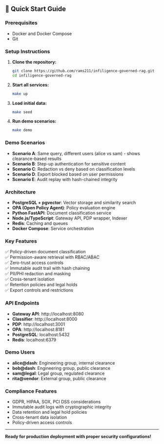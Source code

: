 ## 🚀 Quick Start Guide

### Prerequisites
- Docker and Docker Compose
- Git

### Setup Instructions

1. **Clone the repository:**
   ```bash
   git clone https://github.com/rams211/infiligence-governed-rag.git
   cd infiligence-governed-rag
   ```

2. **Start all services:**
   ```bash
   make up
   ```

3. **Load initial data:**
   ```bash
   make seed
   ```

4. **Run demo scenarios:**
   ```bash
   make demo
   ```

### Demo Scenarios
- **Scenario A**: Same query, different users (alice vs sam) - shows clearance-based results
- **Scenario B**: Step-up authentication for sensitive content  
- **Scenario C**: Redaction vs deny based on classification levels
- **Scenario D**: Export blocked based on user permissions
- **Scenario E**: Audit replay with hash-chained integrity

### Architecture
- **PostgreSQL + pgvector**: Vector storage and similarity search
- **OPA (Open Policy Agent)**: Policy evaluation engine
- **Python FastAPI**: Document classification service
- **Node.js/TypeScript**: Gateway API, PDP wrapper, Indexer
- **Redis**: Caching and queues
- **Docker Compose**: Service orchestration

### Key Features
✅ Policy-driven document classification  
✅ Permission-aware retrieval with RBAC/ABAC  
✅ Zero-trust access controls  
✅ Immutable audit trail with hash chaining  
✅ PII/PHI redaction and masking  
✅ Cross-tenant isolation  
✅ Retention policies and legal holds  
✅ Export controls and restrictions  

### API Endpoints
- **Gateway API**: http://localhost:8080
- **Classifier**: http://localhost:8000  
- **PDP**: http://localhost:3001
- **OPA**: http://localhost:8181
- **PostgreSQL**: localhost:5432
- **Redis**: localhost:6379

### Demo Users
- **alice@dash**: Engineering group, internal clearance
- **bob@dash**: Engineering group, public clearance  
- **sam@legal**: Legal group, regulated clearance
- **rita@vendor**: External group, public clearance

### Compliance Features
- GDPR, HIPAA, SOX, PCI DSS considerations
- Immutable audit logs with cryptographic integrity
- Data retention and legal hold policies
- Cross-tenant data isolation
- Policy-driven access controls

---

**Ready for production deployment with proper security configurations!**
